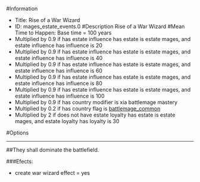 #Information
 - Title: Rise of a War Wizard
 - ID: mages_estate_events.0
#Description
Rise of a War Wizard
#Mean Time to Happen:
Base time = 100 years
 - Multiplied by 0.9 if has estate influence has estate is estate mages, and estate influence has influence is 20
 - Multiplied by 0.9 if has estate influence has estate is estate mages, and estate influence has influence is 40
 - Multiplied by 0.9 if has estate influence has estate is estate mages, and estate influence has influence is 60
 - Multiplied by 0.9 if has estate influence has estate is estate mages, and estate influence has influence is 80
 - Multiplied by 0.9 if has estate influence has estate is estate mages, and estate influence has influence is 100
 - Multiplied by 0.9 if has country modifier is xia battlemage mastery
 - Multiplied by 0.2 if has country flag is [battlemage_common](../flags/battlemage_common.md)
 - Multiplied by 2 if does not have estate loyalty has estate is estate mages, and estate loyalty has loyalty is 30

#Options

___
##They shall dominate the battlefield.

###Efects:<ul><li>create war wizard effect = yes</li></ul>
